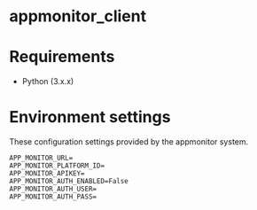 # appmonitor_client

# Requirements
- Python (3.x.x)


# Environment settings

These configuration settings provided by the appmonitor system. 

    APP_MONITOR_URL=
    APP_MONITOR_PLATFORM_ID=
    APP_MONITOR_APIKEY=
    APP_MONITOR_AUTH_ENABLED=False
    APP_MONITOR_AUTH_USER=
    APP_MONITOR_AUTH_PASS=
